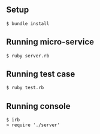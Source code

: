 ## Setup

```text
$ bundle install
```

## Running micro-service
```text
$ ruby server.rb
```

## Running test case
```text
$ ruby test.rb
```

## Running console
```text
$ irb
> require './server'
```
